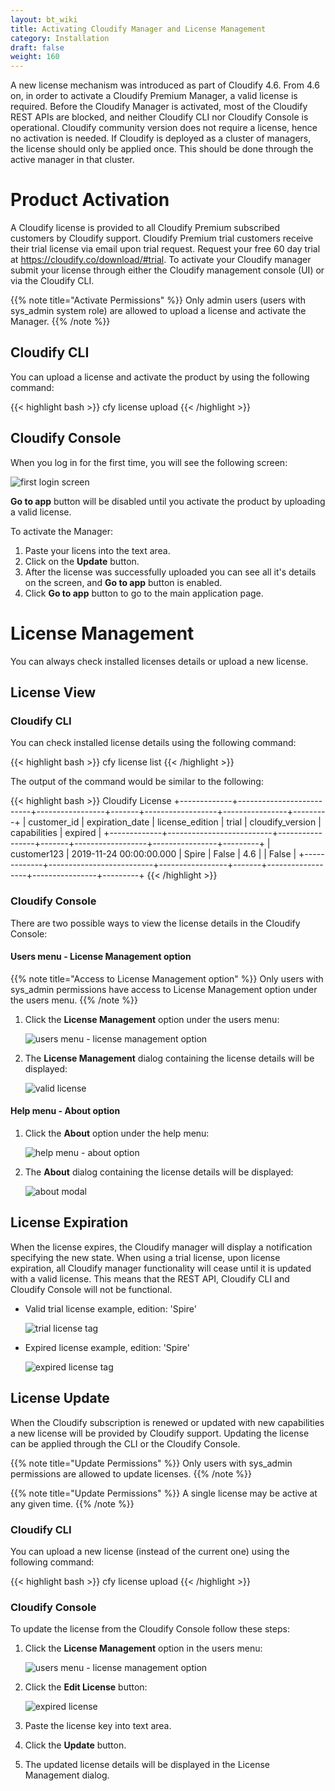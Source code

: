 ```yaml
---
layout: bt_wiki
title: Activating Cloudify Manager and License Management
category: Installation
draft: false
weight: 160
---
```

A new license mechanism was introduced as part of Cloudify 4.6.
From 4.6 on, in order to activate a Cloudify Premium Manager, a valid license is required.
Before the Cloudify Manager is activated, most of the Cloudify REST APIs are blocked, and neither Cloudify CLI nor Cloudify Console is operational.
Cloudify community version does not require a license, hence no activation is needed.
If Cloudify is deployed as a cluster of managers, the license should only be applied once. This should be done through the active manager in that cluster.

# Product Activation

A Cloudify license is provided to all Cloudify Premium subscribed customers by Cloudify support.
Cloudify Premium trial customers receive their trial license via email upon trial request.
Request your free 60 day trial at https://cloudify.co/download/#trial.
To activate your Cloudify manager submit your license through either the Cloudify management console (UI) or via the Cloudify CLI.

{{% note title="Activate Permissions" %}}
Only admin users (users with sys_admin system role) are allowed to upload a license and activate the Manager.
{{% /note %}}

## Cloudify CLI

You can upload a license and activate the product by using the following command:

{{< highlight bash >}}
cfy license upload <license-file-path>
{{< /highlight >}}

## Cloudify Console

When you log in for the first time, you will see the following screen:
 
![first login screen]( /images/ui/license/first-login-screen.png )

**Go to app** button will be disabled until you activate the product by uploading a valid license.
 
To activate the Manager:

1. Paste your licens into the text area.
1. Click on the **Update** button.
1. After the license was successfully uploaded you can see all it's details on the screen, and **Go to app** button is enabled.
1. Click **Go to app** button to go to the main application page. 

# License Management

You can always check installed licenses details or upload a new license.

## License View

### Cloudify CLI

You can check installed license details using the following command:

{{< highlight bash >}}
cfy license list
{{< /highlight >}}

The output of the command would be similar to the following:

{{< highlight bash >}}
Cloudify License
+-------------+--------------------------+-----------------+-------+------------------+----------------+---------+
| customer_id |     expiration_date      | license_edition | trial | cloudify_version |  capabilities  | expired |
+-------------+--------------------------+-----------------+-------+------------------+----------------+---------+
| customer123 | 2019-11-24 00:00:00.000  |      Spire      | False |       4.6        |                |  False  |
+-------------+--------------------------+-----------------+-------+------------------+----------------+---------+
{{< /highlight >}}

### Cloudify Console

There are two possible ways to view the license details in the Cloudify Console:

#### Users menu - License Management option

{{% note title="Access to License Management option" %}}
Only users with sys_admin permissions have access to License Management option under the users menu.
{{% /note %}}

1. Click the **License Management** option under the users menu:

    ![users menu - license management option]( /images/ui/license/users-menu-license-management-option.png )

1. The **License Management** dialog containing the license details will be displayed:

    ![valid license]( /images/ui/license/valid-license.png )

#### Help menu - About option

1. Click the **About** option under the help menu:

    ![help menu - about option]( /images/ui/license/help-menu-about-option.png )

1. The **About** dialog containing the license details will be displayed:

    ![about modal]( /images/ui/license/about-modal.png )
 

## License Expiration

When the license expires, the Cloudify manager will display a notification specifying the new state. 
When using a trial license, upon license expiration, all Cloudify manager functionality will cease until it is updated with a valid license. This means that the REST API, Cloudify CLI and Cloudify Console will not be functional.

* Valid trial license example, edition: 'Spire'

    ![trial license tag]( /images/ui/license/trial-license-tag.png )

* Expired license example, edition: 'Spire'

    ![expired license tag]( /images/ui/license/expired-license-tag.png )

## License Update

When the Cloudify subscription is renewed or updated with new capabilities a new license will be provided by Cloudify support. Updating the license can be applied through the CLI or the Cloudify Console.

{{% note title="Update Permissions" %}}
Only users with sys_admin permissions are allowed to update licenses.
{{% /note %}}

{{% note title="Update Permissions" %}}
A single license may be active at any given time.
{{% /note %}}

### Cloudify CLI
 
You can upload a new license (instead of the current one) using the following command:

{{< highlight bash >}}
cfy license upload <license-path>
{{< /highlight >}}

### Cloudify Console

To update the license from the Cloudify Console follow these steps:

1. Click the **License Management** option in the users menu:

    ![users menu - license management option]( /images/ui/license/users-menu-license-management-option.png )

1. Click the **Edit License** button:

    ![expired license]( /images/ui/license/expired-license.png )

1. Paste the license key into text area.
1. Click the **Update** button.
1. The updated license details will be displayed in the License Management dialog. 
